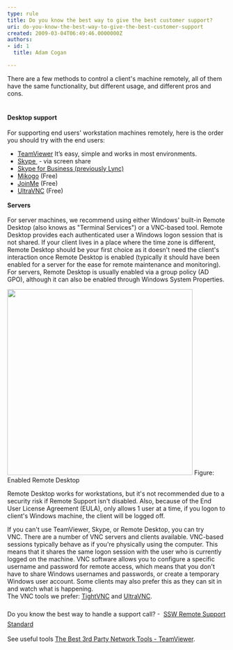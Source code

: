```yaml
---
type: rule
title: Do you know the best way to give the best customer support?
uri: do-you-know-the-best-way-to-give-the-best-customer-support
created: 2009-03-04T06:49:46.0000000Z
authors:
- id: 1
  title: Adam Cogan

---
```




<span class='intro'> There are a few methods to control a client's machine remotely, all of them have the same functionality, but different usage, and different pros and cons. 
<br> </span>


  <p><strong style="line-height&#58;1.6;"><br>Desktop support</strong><br></p><p>For supporting end users' workstation machines remotely, here is the order you should try with the end users&#58;</p><ul><li><a href="http&#58;//www.ssw.com.au/ssw/Standards/Support/RemoteSupportViaTeamViewer.aspx" shape="rect">TeamViewer</a>&#160;It’s easy, simple and works in most environments.&#160;</li><li><a href="http&#58;//www.skype.com/">Skype </a>&#160;- via screen&#160;share&#160;</li><li><a href="https&#58;//www.skype.com/en/business/skype-for-business/">Skype for Business (previously Lync)</a></li><li><a href="https&#58;//www.mikogo.com/">Mikogo</a>&#160;(Free)</li><li><a href="https&#58;//www.join.me/">JoinMe</a>&#160;(Free)</li><li><a href="http&#58;//www.ssw.com.au/ssw/Standards/Support/RemoteSupportViaUltraVNC.aspx" shape="rect">UltraVNC</a>&#160;(Free)<br></li></ul><p><strong style="line-height&#58;1.6;">Servers</strong><br></p>
<p>For server machines, we recommend using either Windows' built-in Remote Desktop (also knows as &quot;Terminal Services&quot;) or a VNC-based tool. Remote Desktop provides each authenticated user a Windows logon session that is not shared.&#160;If your client lives in a place where the time zone is different, Remote Desktop should be your first choice as it doesn't need the client's interaction once Remote Desktop is enabled (typically it should have been enabled for a server for the ease for remote maintenance and monitoring). For servers, Remote Desktop is usually enabled via a group policy (AD GPO), although it can also be enabled through Windows System Properties.<br></p>
<img class="ms-rteCustom-ImageArea" alt=" " src="/PublishingImages/remoteconnection.png" border="0" style="width&#58;426px;" /> <span class="ms-rteCustom-FigureNormal">Figure&#58; Enabled Remote Desktop </span>
<p>Remote Desktop works for workstations, but it's not recommended due to a security risk if Remote Support isn't disabled. Also, because of the End User License Agreement (EULA), only allows 1 user at a time, if you logon to client's Windows machine, the client will be logged off.</p>
<p>If you can't use TeamViewer, Skype,&#160;or Remote Desktop, you can try VNC.&#160;There are a number of VNC servers and clients available.&#160;VNC-based sessions typically behave as if you're physically using the computer. This means that it shares the same logon session with the user who is currently logged on the machine. VNC software allows you to configure a specific username and password for remote access, which means that you don't have to share Windows usernames&#160;and passwords, or create a temporary Windows user account.&#160;Some clients may also prefer this as they can sit in and watch what is happening.<br>The VNC tools we prefer&#58; <a class="newWindow" href="http&#58;//www.ssw.com.au/ssw/Redirect/tightvnc.htm" target="_blank" shape="rect">TightVNC</a> and <a class="newWindow" href="http&#58;//www.ssw.com.au/ssw/Redirect/ultravnc.htm" target="_blank" shape="rect">UltraVNC</a>.<br><span style="line-height&#58;1.6;"><br>Do you know t</span><span style="line-height&#58;1.6;">he best way to handle a support call?</span><span style="line-height&#58;1.6;"> -&#160; </span><a href="http&#58;//www.ssw.com.au/ssw/Standards/Support/RemoteSupportSampleScript.aspx" shape="rect" style="line-height&#58;1.6;">SSW Remote Support Standard</a></p>
<p>See useful tools <a href="http&#58;//www.ssw.com.au/ssw/Standards/DeveloperGeneral/networkTools.aspx#TeamViewer" shape="rect">The Best 3rd Party Network Tools - TeamViewer</a>.​<br></p>



